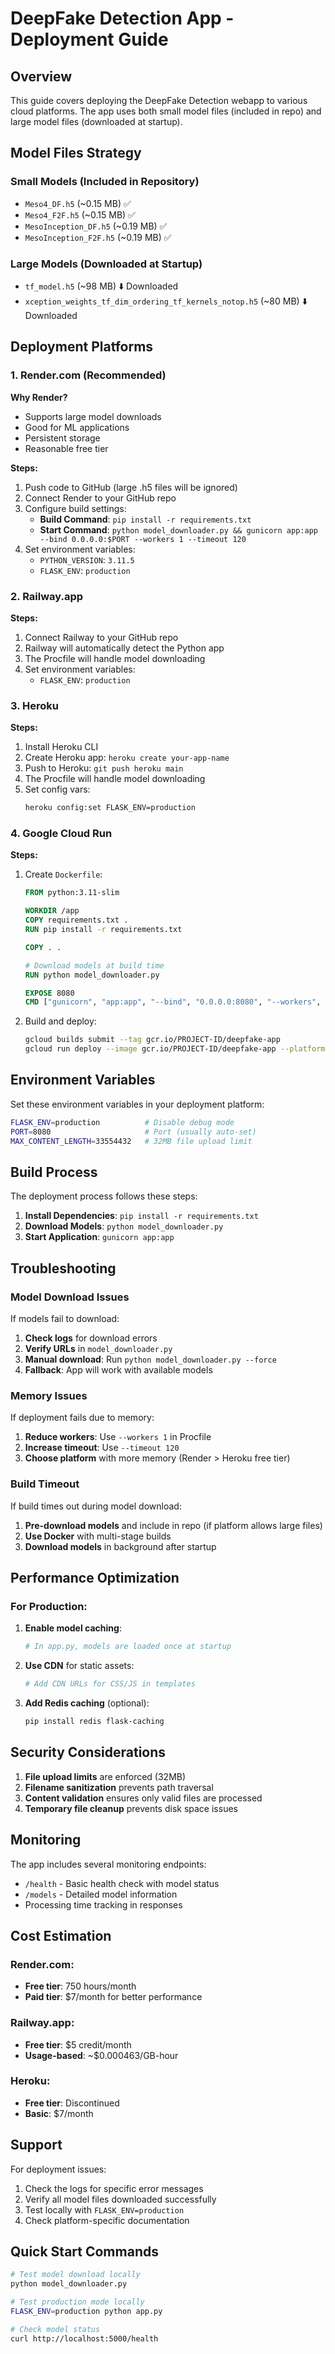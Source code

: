 # DeepFake Detection App - Deployment Guide

## Overview

This guide covers deploying the DeepFake Detection webapp to various cloud platforms. The app uses both small model files (included in repo) and large model files (downloaded at startup).

## Model Files Strategy

### Small Models (Included in Repository)
- `Meso4_DF.h5` (~0.15 MB) ✅
- `Meso4_F2F.h5` (~0.15 MB) ✅  
- `MesoInception_DF.h5` (~0.19 MB) ✅
- `MesoInception_F2F.h5` (~0.19 MB) ✅

### Large Models (Downloaded at Startup)
- `tf_model.h5` (~98 MB) ⬇️ Downloaded
- `xception_weights_tf_dim_ordering_tf_kernels_notop.h5` (~80 MB) ⬇️ Downloaded

## Deployment Platforms

### 1. Render.com (Recommended)

**Why Render?**
- Supports large model downloads
- Good for ML applications
- Persistent storage
- Reasonable free tier

**Steps:**
1. Push code to GitHub (large .h5 files will be ignored)
2. Connect Render to your GitHub repo
3. Configure build settings:
   - **Build Command**: `pip install -r requirements.txt`
   - **Start Command**: `python model_downloader.py && gunicorn app:app --bind 0.0.0.0:$PORT --workers 1 --timeout 120`
4. Set environment variables:
   - `PYTHON_VERSION`: `3.11.5`
   - `FLASK_ENV`: `production`

### 2. Railway.app

**Steps:**
1. Connect Railway to your GitHub repo
2. Railway will automatically detect the Python app
3. The Procfile will handle model downloading
4. Set environment variables:
   - `FLASK_ENV`: `production`

### 3. Heroku

**Steps:**
1. Install Heroku CLI
2. Create Heroku app: `heroku create your-app-name`
3. Push to Heroku: `git push heroku main`
4. The Procfile will handle model downloading
5. Set config vars:
   ```bash
   heroku config:set FLASK_ENV=production
   ```

### 4. Google Cloud Run

**Steps:**
1. Create `Dockerfile`:
   ```dockerfile
   FROM python:3.11-slim
   
   WORKDIR /app
   COPY requirements.txt .
   RUN pip install -r requirements.txt
   
   COPY . .
   
   # Download models at build time
   RUN python model_downloader.py
   
   EXPOSE 8080
   CMD ["gunicorn", "app:app", "--bind", "0.0.0.0:8080", "--workers", "1", "--timeout", "120"]
   ```

2. Build and deploy:
   ```bash
   gcloud builds submit --tag gcr.io/PROJECT-ID/deepfake-app
   gcloud run deploy --image gcr.io/PROJECT-ID/deepfake-app --platform managed
   ```

## Environment Variables

Set these environment variables in your deployment platform:

```bash
FLASK_ENV=production          # Disable debug mode
PORT=8080                     # Port (usually auto-set)
MAX_CONTENT_LENGTH=33554432   # 32MB file upload limit
```

## Build Process

The deployment process follows these steps:

1. **Install Dependencies**: `pip install -r requirements.txt`
2. **Download Models**: `python model_downloader.py`
3. **Start Application**: `gunicorn app:app`

## Troubleshooting

### Model Download Issues

If models fail to download:

1. **Check logs** for download errors
2. **Verify URLs** in `model_downloader.py`
3. **Manual download**: Run `python model_downloader.py --force`
4. **Fallback**: App will work with available models

### Memory Issues

If deployment fails due to memory:

1. **Reduce workers**: Use `--workers 1` in Procfile
2. **Increase timeout**: Use `--timeout 120`
3. **Choose platform** with more memory (Render > Heroku free tier)

### Build Timeout

If build times out during model download:

1. **Pre-download models** and include in repo (if platform allows large files)
2. **Use Docker** with multi-stage builds
3. **Download models** in background after startup

## Performance Optimization

### For Production:

1. **Enable model caching**:
   ```python
   # In app.py, models are loaded once at startup
   ```

2. **Use CDN** for static assets:
   ```python
   # Add CDN URLs for CSS/JS in templates
   ```

3. **Add Redis caching** (optional):
   ```bash
   pip install redis flask-caching
   ```

## Security Considerations

1. **File upload limits** are enforced (32MB)
2. **Filename sanitization** prevents path traversal
3. **Content validation** ensures only valid files are processed
4. **Temporary file cleanup** prevents disk space issues

## Monitoring

The app includes several monitoring endpoints:

- `/health` - Basic health check with model status
- `/models` - Detailed model information
- Processing time tracking in responses

## Cost Estimation

### Render.com:
- **Free tier**: 750 hours/month
- **Paid tier**: $7/month for better performance

### Railway.app:
- **Free tier**: $5 credit/month
- **Usage-based**: ~$0.000463/GB-hour

### Heroku:
- **Free tier**: Discontinued
- **Basic**: $7/month

## Support

For deployment issues:

1. Check the logs for specific error messages
2. Verify all model files downloaded successfully
3. Test locally with `FLASK_ENV=production`
4. Check platform-specific documentation

## Quick Start Commands

```bash
# Test model download locally
python model_downloader.py

# Test production mode locally
FLASK_ENV=production python app.py

# Check model status
curl http://localhost:5000/health
```